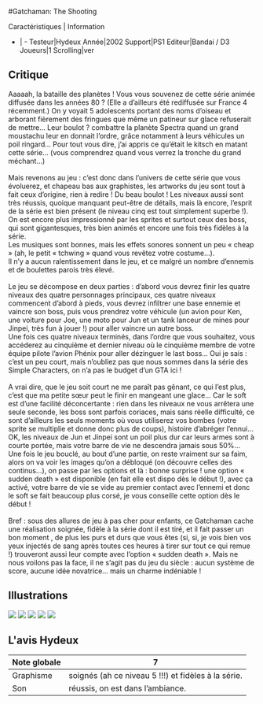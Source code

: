 #Gatchaman: The Shooting

Caractéristiques | Information
- | -
Testeur|Hydeux
Année|2002
Support|PS1
Editeur|Bandai / D3
Joueurs|1
Scrolling|ver

## Critique
Aaaaah, la bataille des planètes ! Vous vous souvenez de cette série animée diffusée dans les années 80 ? (Elle a d’ailleurs été rediffusée sur France 4 récemment.) On y voyait 5 adolescents portant des noms d’oiseau et arborant fièrement des fringues que même un patineur sur glace refuserait de mettre… Leur boulot ? combattre la planète Spectra quand un grand moustachu leur en donnait l’ordre, grâce notamment à leurs véhicules un poil ringard… Pour tout vous dire, j’ai appris ce qu’était le kitsch en matant cette série… (vous comprendrez quand vous verrez la tronche du grand méchant…)<br/><br/>Mais revenons au jeu : c’est donc dans l’univers de cette série que vous évoluerez, et chapeau bas aux graphistes, les artworks du jeu sont tout à fait ceux d’origine, rien à redire ! Du beau boulot ! Les niveaux aussi sont très réussis, quoique manquant peut-être de détails, mais là encore, l’esprit de la série est bien présent (le niveau cinq est tout simplement superbe !). On est encore plus impressionné par les sprites et surtout ceux des boss, qui sont gigantesques, très bien animés et encore une fois très fidèles à la série.<br/>Les musiques sont bonnes, mais les effets sonores sonnent un peu « cheap » (ah, le petit « tchwing » quand vous revêtez votre costume…).<br/>Il n’y a aucun ralentissement dans le jeu, et ce malgré un nombre d’ennemis et de boulettes parois très élevé.<br/><br/>Le jeu se décompose en deux parties : d’abord vous devrez finir les quatre niveaux des quatre personnages principaux, ces quatre niveaux commencent d’abord à pieds, vous devrez infiltrer une base ennemie et vaincre son boss, puis vous prendrez votre véhicule (un avion pour Ken, une voiture pour Joe, une moto pour Jun et un tank lanceur de mines pour Jinpei, très fun à jouer !) pour aller vaincre un autre boss.<br/>Une fois ces quatre niveaux terminés, dans l’ordre que vous souhaitez, vous accéderez au cinquième et dernier niveau où le cinquième membre de votre équipe pilote l’avion Phénix pour aller dézinguer le last boss… Oui je sais : c’est un peu court, mais n’oubliez pas que nous sommes dans la série des Simple Characters, on n’a pas le budget d’un GTA ici !<br/><br/>A vrai dire, que le jeu soit court ne me paraît pas gênant, ce qui l’est plus, c’est que ma petite sœur peut le finir en mangeant une glace… Car le soft est d’une facilité déconcertante : rien dans les niveaux ne vous arrêtera une seule seconde, les boss sont parfois coriaces, mais sans réelle difficulté, ce sont d’ailleurs les seuls moments où vous utiliserez vos bombes (votre sprite se multiplie et donne donc plus de coups), histoire d’abréger l’ennui… OK, les niveaux de Jun et Jinpei sont un poil plus dur car leurs armes sont à courte portée, mais votre barre de vie ne descendra jamais sous 50%...<br/>Une fois le jeu bouclé, au bout d’une partie, on reste vraiment sur sa faim, alors on va voir les images qu’on a débloqué (on découvre celles des continus…), on passe par les options et là : bonne surprise ! une option « sudden death » est disponible (en fait elle est dispo dès le début !), avec ça activé, votre barre de vie se vide au premier contact avec l’ennemi et donc le soft se fait beaucoup plus corsé, je vous conseille cette option dès le début !<br/><br/>Bref : sous des allures de jeu à pas cher pour enfants, ce Gatchaman cache une réalisation soignée, fidèle à la série dont il est tiré, et il fait passer un bon moment , de plus les purs et durs que vous êtes (si, si, je vois bien vos yeux injectés de sang après toutes ces heures à tirer sur tout ce qui remue !) trouveront aussi leur compte avec l’option « sudden death ». Mais ne nous voilons pas la face, il ne s’agit pas du jeu du siècle : aucun système de score, aucune idée novatrice… mais un charme indéniable !<br/>

## Illustrations
![](http://www.shmup.com/images/thumbs/img_fiche_1_1032.jpg)
![](http://www.shmup.com/images/thumbs/)
![](http://www.shmup.com/images/thumbs/img_fiche_3_1032.jpg)
![](http://www.shmup.com/images/thumbs/img_fiche_4_1032.jpg)
![](http://www.shmup.com/images/thumbs/img_fiche_5_1032.jpg)

## L'avis Hydeux
Note globale|7
-|-
Graphisme|soignés (ah ce niveau 5 !!!) et fidèles à la série. 
Son|réussis, on est dans l’ambiance. 
